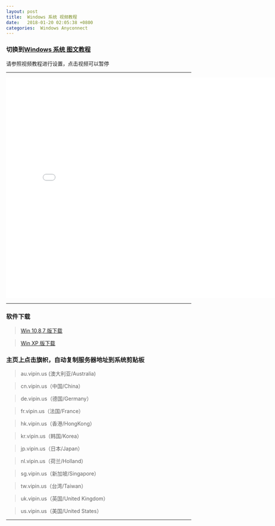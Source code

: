 ```yaml
---
layout: post
title:  Windows 系统 视频教程
date:   2018-01-20 02:05:38 +0800
categories:  Windows Anyconnect
---
```


### 切换到[Windows 系统 **图文教程**](/2018/01/windows_txt/ "Windows")

请参照视频教程进行设置，点击视频可以暂停

****
<iframe width="800" height="600" src="/files/Windows.webm" frameborder="0" allow="autoplay; encrypted-media" allowfullscreen></iframe>

****
### 软件下载

>[Win 10,8,7 版下载](http://blog.vpnpro.me/files/win10.msi)

>[Win XP 版下载](http://blog.vpnpro.me/files/winxp.msi)

### 主页上点击旗帜，自动复制服务器地址到系统剪贴板

>au.vipin.us (澳大利亚/Australia)

>cn.vipin.us（中国/China）

>de.vipin.us（德国/Germany）

>fr.vipin.us（法国/France）

>hk.vipin.us（香港/HongKong）

>kr.vipin.us（韩国/Korea）

>jp.vipin.us（日本/Japan）

>nl.vipin.us（荷兰/Holland）

>sg.vipin.us（新加坡/Singapore）

>tw.vipin.us（台湾/Taiwan）

>uk.vipin.us（英国/United Kingdom）

>us.vipin.us（美国/United States）

****